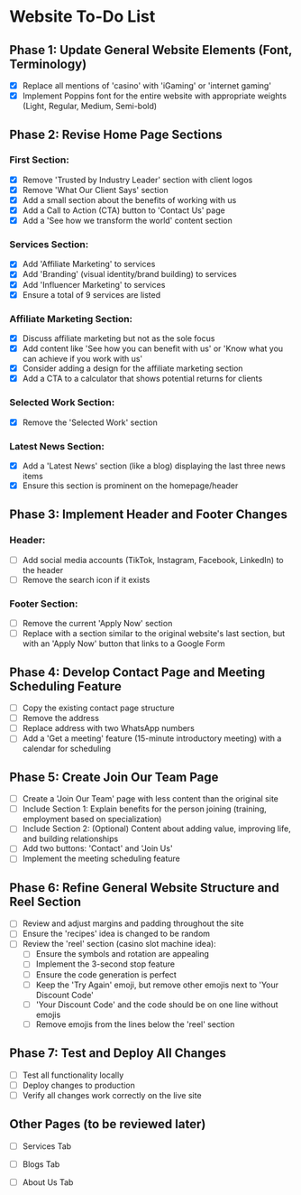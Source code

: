 # Website To-Do List

## Phase 1: Update General Website Elements (Font, Terminology)
- [x] Replace all mentions of 'casino' with 'iGaming' or 'internet gaming'
- [x] Implement Poppins font for the entire website with appropriate weights (Light, Regular, Medium, Semi-bold)

## Phase 2: Revise Home Page Sections
### First Section:
- [x] Remove 'Trusted by Industry Leader' section with client logos
- [x] Remove 'What Our Client Says' section
- [x] Add a small section about the benefits of working with us
- [x] Add a Call to Action (CTA) button to 'Contact Us' page
- [x] Add a 'See how we transform the world' content section

### Services Section:
- [x] Add 'Affiliate Marketing' to services
- [x] Add 'Branding' (visual identity/brand building) to services
- [x] Add 'Influencer Marketing' to services
- [x] Ensure a total of 9 services are listed

### Affiliate Marketing Section:
- [x] Discuss affiliate marketing but not as the sole focus
- [x] Add content like \'See how you can benefit with us\' or \'Know what you can achieve if you work with us\'
- [x] Consider adding a design for the affiliate marketing section
- [x] Add a CTA to a calculator that shows potential returns for clients

### Selected Work Section:
- [x] Remove the 'Selected Work' section

### Latest News Section:
- [x] Add a 'Latest News' section (like a blog) displaying the last three news items
- [x] Ensure this section is prominent on the homepage/header

## Phase 3: Implement Header and Footer Changes
### Header:
- [ ] Add social media accounts (TikTok, Instagram, Facebook, LinkedIn) to the header
- [ ] Remove the search icon if it exists

### Footer Section:
- [ ] Remove the current 'Apply Now' section
- [ ] Replace with a section similar to the original website's last section, but with an 'Apply Now' button that links to a Google Form

## Phase 4: Develop Contact Page and Meeting Scheduling Feature
- [ ] Copy the existing contact page structure
- [ ] Remove the address
- [ ] Replace address with two WhatsApp numbers
- [ ] Add a 'Get a meeting' feature (15-minute introductory meeting) with a calendar for scheduling

## Phase 5: Create Join Our Team Page
- [ ] Create a 'Join Our Team' page with less content than the original site
- [ ] Include Section 1: Explain benefits for the person joining (training, employment based on specialization)
- [ ] Include Section 2: (Optional) Content about adding value, improving life, and building relationships
- [ ] Add two buttons: 'Contact' and 'Join Us'
- [ ] Implement the meeting scheduling feature

## Phase 6: Refine General Website Structure and Reel Section
- [ ] Review and adjust margins and padding throughout the site
- [ ] Ensure the 'recipes' idea is changed to be random
- [ ] Review the 'reel' section (casino slot machine idea):
  - [ ] Ensure the symbols and rotation are appealing
  - [ ] Implement the 3-second stop feature
  - [ ] Ensure the code generation is perfect
  - [ ] Keep the 'Try Again' emoji, but remove other emojis next to 'Your Discount Code'
  - [ ] 'Your Discount Code' and the code should be on one line without emojis
  - [ ] Remove emojis from the lines below the 'reel' section

## Phase 7: Test and Deploy All Changes
- [ ] Test all functionality locally
- [ ] Deploy changes to production
- [ ] Verify all changes work correctly on the live site

## Other Pages (to be reviewed later)
- [ ] Services Tab
- [ ] Blogs Tab
- [ ] About Us Tab

